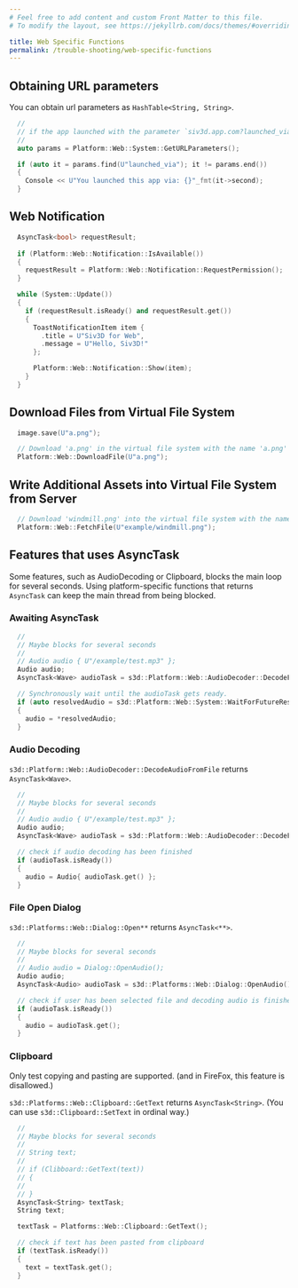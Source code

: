 ```yaml
---
# Feel free to add content and custom Front Matter to this file.
# To modify the layout, see https://jekyllrb.com/docs/themes/#overriding-theme-defaults

title: Web Specific Functions
permalink: /trouble-shooting/web-specific-functions
---
```


## Obtaining URL parameters

You can obtain url parameters as `HashTable<String, String>`.

```cpp
  //
  // if the app launched with the parameter `siv3d.app.com?launched_via=twitter` ...
  //
  auto params = Platform::Web::System::GetURLParameters();

  if (auto it = params.find(U"launched_via"); it != params.end())
  {
    Console << U"You launched this app via: {}"_fmt(it->second);
  }
```

## Web Notification

```cpp
  AsyncTask<bool> requestResult;
  
  if (Platform::Web::Notification::IsAvailable())
  {
    requestResult = Platform::Web::Notification::RequestPermission();
  }

  while (System::Update())
  {
    if (requestResult.isReady() and requestResult.get())
    {
      ToastNotificationItem item {
        .title = U"Siv3D for Web",
        .message = U"Hello, Siv3D!"
      };

      Platform::Web::Notification::Show(item);
    }
  }
```

## Download Files from Virtual File System

```cpp
  image.save(U"a.png");

  // Download 'a.png' in the virtual file system with the name 'a.png'
  Platform::Web::DownloadFile(U"a.png");
```

## Write Additional Assets into Virtual File System from Server

```cpp
  // Download 'windmill.png' into the virtual file system with the name 'windmill.png'
  Platform::Web::FetchFile(U"example/windmill.png");
```

## Features that uses AsyncTask

Some features, such as AudioDecoding or Clipboard, blocks the main loop for several seconds.
Using platform-specific functions that returns `AsyncTask` can keep the main thread from being blocked.

### Awaiting AsyncTask

```cpp
  // 
  // Maybe blocks for several seconds
  //
  // Audio audio { U"/example/test.mp3" };
  Audio audio;
  AsyncTask<Wave> audioTask = s3d::Platform::Web::AudioDecoder::DecodeFromFile(U"/example/test.mp3");

  // Synchronously wait until the audioTask gets ready.
  if (auto resolvedAudio = s3d::Platform::Web::System::WaitForFutureResolved(audioTask))
  {
    audio = *resolvedAudio;
  }
```

### Audio Decoding

`s3d::Platform::Web::AudioDecoder::DecodeAudioFromFile` returns `AsyncTask<Wave>`.

<!-- TODO: hungs with asyncify -->

```cpp
  // 
  // Maybe blocks for several seconds
  //
  // Audio audio { U"/example/test.mp3" };
  Audio audio;
  AsyncTask<Wave> audioTask = s3d::Platform::Web::AudioDecoder::DecodeFromFile(U"/example/test.mp3");

  // check if audio decoding has been finished
  if (audioTask.isReady())
  {
    audio = Audio{ audioTask.get() };
  }
```

### File Open Dialog

`s3d::Platforms::Web::Dialog::Open**` returns `AsyncTask<**>`.

```cpp
  // 
  // Maybe blocks for several seconds
  //
  // Audio audio = Dialog::OpenAudio();
  Audio audio;
  AsyncTask<Audio> audioTask = s3d::Platforms::Web::Dialog::OpenAudio();

  // check if user has been selected file and decoding audio is finished
  if (audioTask.isReady())
  {
    audio = audioTask.get();
  }
```

### Clipboard

Only test copying and pasting are supported.
(and in FireFox, this feature is disallowed.)

`s3d::Platforms::Web::Clipboard::GetText` returns `AsyncTask<String>`.
(You can use `s3d::Clipboard::SetText` in ordinal way.)

```cpp
  // 
  // Maybe blocks for several seconds
  //
  // String text;
  // 
  // if (Clibboard::GetText(text))
  // {
  //
  // }
  AsyncTask<String> textTask;
  String text;

  textTask = Platforms::Web::Clipboard::GetText();

  // check if text has been pasted from clipboard
  if (textTask.isReady())
  {
    text = textTask.get();
  }
```
